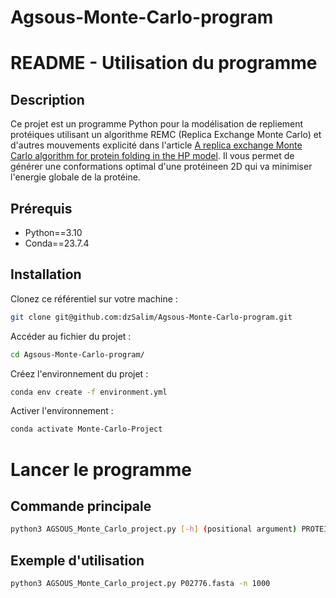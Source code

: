 # Agsous-Monte-Carlo-program

# README - Utilisation du programme

## Description

Ce projet est un programme Python pour la modélisation de repliement protéiques utilisant un algorithme REMC (Replica Exchange Monte Carlo) et d'autres mouvements explicité dans l'article [A replica exchange Monte Carlo algorithm for protein folding in the HP model](https://www.ncbi.nlm.nih.gov/pmc/articles/PMC2071922/pdf/1471-2105-8-342.pdf). Il vous permet de générer une conformations optimal d'une protéineen 2D qui va minimiser l'energie globale de la protéine.

## Prérequis

- Python==3.10
- Conda==23.7.4

## Installation

Clonez ce référentiel sur votre machine :

   ```bash
   git clone git@github.com:dzSalim/Agsous-Monte-Carlo-program.git
```

Accéder au fichier du projet :

  ```bash
  cd Agsous-Monte-Carlo-program/
```

Créez l'environnement du projet :

   ```bash
   conda env create -f environment.yml
```

Activer l'environnement :

  ```bash
 conda activate Monte-Carlo-Project
```

# Lancer le programme

## Commande principale

```bash
python3 AGSOUS_Monte_Carlo_project.py [-h] (positional argument) PROTEIN.FASTA -n (optional argument) ITERATION
```

## Exemple d'utilisation 

```bash
python3 AGSOUS_Monte_Carlo_project.py P02776.fasta -n 1000
```

   
